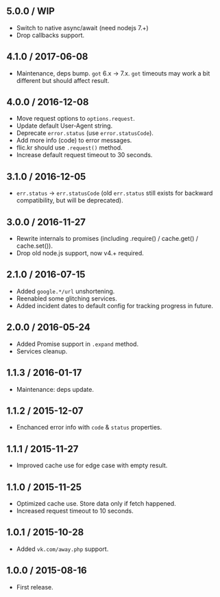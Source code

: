 5.0.0 / WIP
------------------

- Switch to native async/await (need nodejs 7.+)
- Drop callbacks support.


4.1.0 / 2017-06-08
------------------

- Maintenance, deps bump. `got` 6.x -> 7.x. `got` timeouts may work a bit
  different but should affect result.


4.0.0 / 2016-12-08
------------------

- Move request options to `options.request`.
- Update default User-Agent string.
- Deprecate `error.status` (use `error.statusCode`).
- Add more info (code) to error messages.
- flic.kr should use `.request()` method.
- Increase default request timeout to 30 seconds.


3.1.0 / 2016-12-05
------------------

 - `err.status` -> `err.statusCode` (old `err.status` still exists for backward
   compatibility, but will be deprecated).


3.0.0 / 2016-11-27
------------------

- Rewrite internals to promises (including .require() / cache.get() /
  cache.set()).
- Drop old node.js support, now v4.+ required.


2.1.0 / 2016-07-15
------------------

- Added `google.*/url` unshortening.
- Reenabled some glitching services.
- Added incident dates to default config for tracking progress in future.


2.0.0 / 2016-05-24
------------------

- Added Promise support in `.expand` method.
- Services cleanup.


1.1.3 / 2016-01-17
------------------

- Maintenance: deps update.


1.1.2 / 2015-12-07
------------------

- Enchanced error info with `code` & `status` properties.


1.1.1 / 2015-11-27
------------------

- Improved cache use for edge case with empty result.


1.1.0 / 2015-11-25
------------------

- Optimized cache use. Store data only if fetch happened.
- Increased request timeout to 10 seconds.


1.0.1 / 2015-10-28
------------------

- Added `vk.com/away.php` support.


1.0.0 / 2015-08-16
------------------

- First release.
